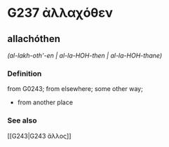 # G237 ἀλλαχόθεν

## allachóthen

_(al-lakh-oth'-en | al-la-HOH-then | al-la-HOH-thane)_

### Definition

from G0243; from elsewhere; some other way; 

- from another place

### See also

[[G243|G243 ἄλλος]]

